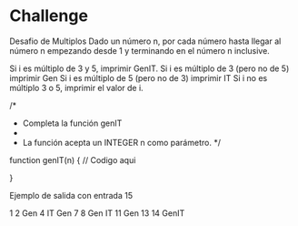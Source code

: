 # Challenge
Desafio de Multiplos
Dado un número n, por cada número hasta llegar al número n empezando desde 1 y terminando en el número n inclusive. 

Si i es múltiplo de 3 y 5, imprimir GenIT.
Si i es múltiplo de 3 (pero no de 5) imprimir Gen
Si i es múltiplo de 5 (pero no de 3) imprimir IT
Si i no es múltiplo 3 o 5, imprimir el valor de i.


/*
 * Completa la función genIT
 *
 * La función acepta un INTEGER n como parámetro.
 */

function genIT(n) {
    // Codigo aqui

}

Ejemplo de salida con entrada 15

1
2
Gen
4
IT
Gen
7
8
Gen
IT
11
Gen
13
14
GenIT 



